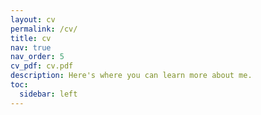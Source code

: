 ```yaml
---
layout: cv
permalink: /cv/
title: cv
nav: true
nav_order: 5
cv_pdf: cv.pdf
description: Here's where you can learn more about me.
toc:
  sidebar: left
---
```

